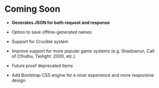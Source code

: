 # Coming Soon

-   **Generates JSON for both request and response**

-   Option to save offline-generated names
-   Support for Crucible system
-   Improve support for more popular game systems (e.g. Shadowrun, Call of Cthulhu, Twilight: 2000, etc.)
-   Future proof deprecated items
-   Add Bootstrap CSS engine for a nicer experience and more responsive design

